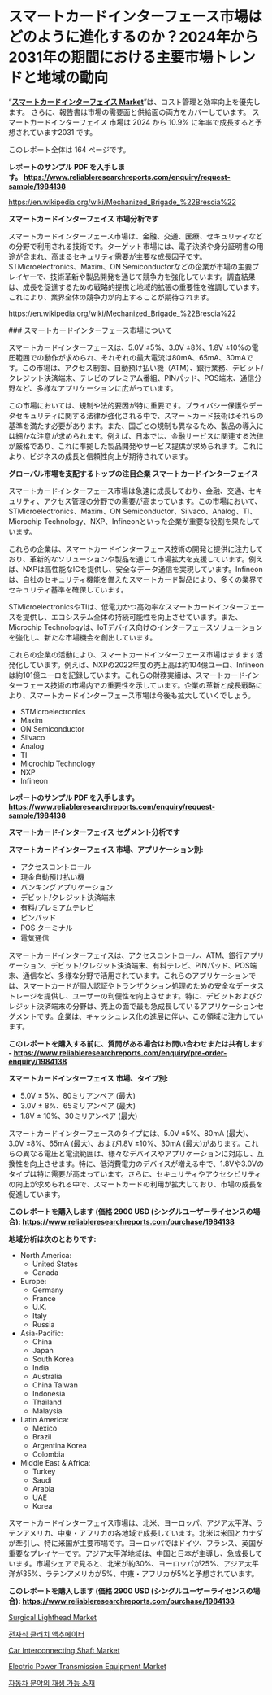 <p><h1>スマートカードインターフェース市場はどのように進化するのか？2024年から2031年の期間における主要市場トレンドと地域の動向</h1></p><p>&ldquo;<strong><a href="https://www.reliableresearchreports.com/smart-card-interface-r1984138">スマートカードインターフェイス Market</a></strong>&rdquo;は、コスト管理と効率向上を優先します。 さらに、報告書は市場の需要面と供給面の両方をカバーしています。 スマートカードインターフェイス 市場は 2024 から 10.9% に年率で成長すると予想されています2031 です。</p>
<p>このレポート全体は 164 ページです。</p>
<p><strong>レポートのサンプル PDF を入手します。&nbsp;<a href="https://www.reliableresearchreports.com/enquiry/request-sample/1984138">https://www.reliableresearchreports.com/enquiry/request-sample/1984138</a></strong></p>
<p><a href="https://en.wikipedia.org/wiki/Mechanized_Brigade_%22Brescia%22">https://en.wikipedia.org/wiki/Mechanized_Brigade_%22Brescia%22</a></p>
<p><strong>スマートカードインターフェイス 市場分析です</strong></p>
<p><p>スマートカードインターフェース市場は、金融、交通、医療、セキュリティなどの分野で利用される技術です。ターゲット市場には、電子決済や身分証明書の用途が含まれ、高まるセキュリティ需要が主要な成長因子です。STMicroelectronics、Maxim、ON Semiconductorなどの企業が市場の主要プレイヤーで、技術革新や製品開発を通じて競争力を強化しています。調査結果は、成長を促進するための戦略的提携と地域的拡張の重要性を強調しています。これにより、業界全体の競争力が向上することが期待されます。</p></p>
<p>https://en.wikipedia.org/wiki/Mechanized_Brigade_%22Brescia%22</p>
<p><p>### スマートカードインターフェース市場について</p><p>スマートカードインターフェースは、5.0V ±5%、3.0V ±8%、1.8V ±10%の電圧範囲での動作が求められ、それぞれの最大電流は80mA、65mA、30mAです。この市場は、アクセス制御、自動預け払い機（ATM）、銀行業務、デビット/クレジット決済端末、テレビのプレミアム番組、PINパッド、POS端末、通信分野など、多様なアプリケーションに広がっています。</p><p>この市場においては、規制や法的要因が特に重要です。プライバシー保護やデータセキュリティに関する法律が強化される中で、スマートカード技術はそれらの基準を満たす必要があります。また、国ごとの規制も異なるため、製品の導入には細かな注意が求められます。例えば、日本では、金融サービスに関連する法律が厳格であり、これに準拠した製品開発やサービス提供が求められます。これにより、ビジネスの成長と信頼性向上が期待されています。</p></p>
<p><strong>グローバル市場を支配するトップの注目企業 スマートカードインターフェイス</strong></p>
<p><p>スマートカードインターフェース市場は急速に成長しており、金融、交通、セキュリティ、アクセス管理の分野での需要が高まっています。この市場において、STMicroelectronics、Maxim、ON Semiconductor、Silvaco、Analog、TI、Microchip Technology、NXP、Infineonといった企業が重要な役割を果たしています。</p><p>これらの企業は、スマートカードインターフェース技術の開発と提供に注力しており、革新的なソリューションや製品を通じて市場拡大を支援しています。例えば、NXPは高性能なICを提供し、安全なデータ通信を実現しています。Infineonは、自社のセキュリティ機能を備えたスマートカード製品により、多くの業界でセキュリティ基準を確保しています。</p><p>STMicroelectronicsやTIは、低電力かつ高効率なスマートカードインターフェースを提供し、エコシステム全体の持続可能性を向上させています。また、Microchip Technologyは、IoTデバイス向けのインターフェースソリューションを強化し、新たな市場機会を創出しています。</p><p>これらの企業の活動により、スマートカードインターフェース市場はますます活発化しています。例えば、NXPの2022年度の売上高は約104億ユーロ、Infineonは約101億ユーロを記録しています。これらの財務実績は、スマートカードインターフェース技術の市場内での重要性を示しています。企業の革新と成長戦略により、スマートカードインターフェース市場は今後も拡大していくでしょう。</p></p>
<p><ul><li>STMicroelectronics</li><li>Maxim</li><li>ON Semiconductor</li><li>Silvaco</li><li>Analog</li><li>TI</li><li>Microchip Technology</li><li>NXP</li><li>Infineon</li></ul></p>
<p><strong>レポートのサンプル PDF を入手します。 <a href="https://www.reliableresearchreports.com/enquiry/request-sample/1984138">https://www.reliableresearchreports.com/enquiry/request-sample/1984138</a></strong></p>
<p><strong>スマートカードインターフェイス セグメント分析です</strong></p>
<p><strong>スマートカードインターフェイス 市場、アプリケーション別:</strong></p>
<p><ul><li>アクセスコントロール</li><li>現金自動預け払い機</li><li>バンキングアプリケーション</li><li>デビット/クレジット決済端末</li><li>有料/プレミアムテレビ</li><li>ピンパッド</li><li>POS ターミナル</li><li>電気通信</li></ul></p>
<p><p>スマートカードインターフェイスは、アクセスコントロール、ATM、銀行アプリケーション、デビット/クレジット決済端末、有料テレビ、PINパッド、POS端末、通信など、多様な分野で活用されています。これらのアプリケーションでは、スマートカードが個人認証やトランザクション処理のための安全なデータストレージを提供し、ユーザーの利便性を向上させます。特に、デビットおよびクレジット決済端末の分野は、売上の面で最も急成長しているアプリケーションセグメントです。企業は、キャッシュレス化の進展に伴い、この領域に注力しています。</p></p>
<p><strong>このレポートを購入する前に、質問がある場合はお問い合わせまたは共有します - <a href="https://www.reliableresearchreports.com/enquiry/pre-order-enquiry/1984138">https://www.reliableresearchreports.com/enquiry/pre-order-enquiry/1984138</a></strong></p>
<p><strong>スマートカードインターフェイス 市場、タイプ別:</strong></p>
<p><ul><li>5.0V ± 5%、80ミリアンペア (最大)</li><li>3.0V ± 8%、65ミリアンペア (最大)</li><li>1.8V ± 10%、30ミリアンペア (最大)</li></ul></p>
<p><p>スマートカードインターフェースのタイプには、5.0V ±5%、80mA (最大)、3.0V ±8%、65mA (最大)、および1.8V ±10%、30mA (最大)があります。これらの異なる電圧と電流範囲は、様々なデバイスやアプリケーションに対応し、互換性を向上させます。特に、低消費電力のデバイスが増える中で、1.8Vや3.0Vのタイプは特に需要が高まっています。さらに、セキュリティやアクセシビリティの向上が求められる中で、スマートカードの利用が拡大しており、市場の成長を促進しています。</p></p>
<p><strong>このレポートを購入します (価格 2900 USD (シングルユーザーライセンスの場合): <a href="https://www.reliableresearchreports.com/purchase/1984138">https://www.reliableresearchreports.com/purchase/1984138</a></strong></p>
<p><strong>地域分析は次のとおりです:</strong></p>
<p><ul>
    <li>
        North America:
        <ul>
            <li>United States</li>
            <li>Canada</li>
        </ul>
    </li>
    <li>
        Europe:
        <ul>
            <li>Germany</li>
            <li>France</li>
            <li>U.K.</li>
            <li>Italy</li>
            <li>Russia</li>
        </ul>
    </li>
    <li>
        Asia-Pacific:
        <ul>
            <li>China</li>
            <li>Japan</li>
            <li>South Korea</li>
            <li>India</li>
            <li>Australia</li>
            <li>China Taiwan</li>
            <li>Indonesia</li>
            <li>Thailand</li>
            <li>Malaysia</li>
        </ul>
    </li>
    <li>
        Latin America:
        <ul>
            <li>Mexico</li>
            <li>Brazil</li>
            <li>Argentina Korea</li>
            <li>Colombia</li>
        </ul>
    </li>
    <li>
        Middle East & Africa:
        <ul>
            <li>Turkey</li>
            <li>Saudi</li>
            <li>Arabia</li>
            <li>UAE</li>
            <li>Korea</li>
        </ul>
    </li>
    </ul></p>
<p><p>スマートカードインターフェイス市場は、北米、ヨーロッパ、アジア太平洋、ラテンアメリカ、中東・アフリカの各地域で成長しています。北米は米国とカナダが牽引し、特に米国が主要市場です。ヨーロッパではドイツ、フランス、英国が重要なプレイヤーです。アジア太平洋地域は、中国と日本が主導し、急成長しています。市場シェアで見ると、北米が約30%、ヨーロッパが25%、アジア太平洋が35%、ラテンアメリカが5%、中東・アフリカが5%と予想されています。</p></p>
<p><strong>このレポートを購入します (価格 2900 USD (シングルユーザーライセンスの場合): <a href="https://www.reliableresearchreports.com/purchase/1984138">https://www.reliableresearchreports.com/purchase/1984138</a></strong></p>
<p><p><a href="https://www.linkedin.com/pulse/surgical-lighthead-market-forecasts-trends-impact-analysis-wrxme?trackingId=qmv6r2JsQO24Yiy%2F0pbG3w%3D%3D">Surgical Lighthead Market</a></p><p><a href="https://medium.com/@iansanftyord09878/electronic-clutch-actuator-market-%EC%9D%98-%EA%B8%80%EB%A1%9C%EB%B2%8C-%EC%8B%9C%EC%9E%A5-%EA%B0%9C%EC%9A%94%EB%8A%94-%EC%A0%84-%EC%84%B8%EA%B3%84-%EB%B0%8F-%EC%A3%BC%EC%9A%94-%EC%8B%9C%EC%9E%A5%EC%9D%98-%EC%82%B0%EC%97%85%EC%97%90-%EC%98%81%ED%96%A5%EC%9D%84-%EB%AF%B8%EC%B9%98%EB%8A%94-%EC%A3%BC%EC%9A%94-%ED%8A%B8%EB%A0%8C%EB%93%9C%EC%97%90-%EB%8C%80%ED%95%9C-%EB%8F%85%ED%8A%B9%ED%95%9C-%EA%B4%80%EC%A0%90%EC%9D%84-%EC%A0%9C%EA%B3%B5%ED%95%A9%EB%8B%88%EB%8B%A4-26b3eeb51ba2">전자식 클러치 액추에이터</a></p><p><a href="https://issuu.com/reportprime-2/docs/car-interconnecting-shaft-market-si_8646327d6c7021">Car Interconnecting Shaft Market</a></p><p><a href="https://medium.com/@francesprichey/in-the-electric-power-transmission-equipment-market-the-main-focus-is-on-keeping-costs-low-and-a90e4d5cfc34">Electric Power Transmission Equipment Market</a></p><p><a href="https://medium.com/@conradkirrlin76575/renewable-materials-in-automotive-market-%EC%9D%98-%EA%B8%80%EB%A1%9C%EB%B2%8C-%EC%8B%9C%EC%9E%A5-%EA%B0%9C%EC%9A%94%EB%8A%94-%EC%A0%84-%EC%84%B8%EA%B3%84-%EB%B0%8F-%EC%A3%BC%EC%9A%94-%EC%8B%9C%EC%9E%A5%EC%9D%98-%EC%82%B0%EC%97%85%EC%97%90-%EC%98%81%ED%96%A5%EC%9D%84-%EB%AF%B8%EC%B9%98%EB%8A%94-%EC%A3%BC%EC%9A%94-%ED%8A%B8%EB%A0%8C%EB%93%9C%EC%97%90-%EB%8C%80%ED%95%9C-%EB%8F%85%ED%8A%B9%ED%95%9C-e253bbbfc50c">자동차 분야의 재생 가능 소재</a></p></p>